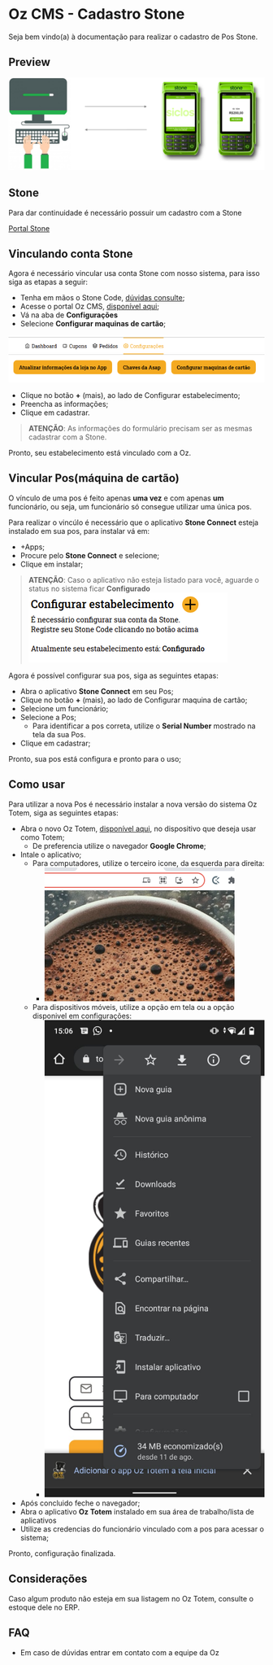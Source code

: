 # Oz CMS - Cadastro Stone

Seja bem vindo(a) à documentação para realizar o cadastro de Pos Stone.

## Preview

![Exemplo 000](./images/example-000.png)


## Stone

Para dar continuidade é necessário possuir um cadastro com a Stone

[Portal Stone](https://conta.stone.com.br/login)

## Vinculando conta Stone

Agora é necessário vincular usa conta Stone com nosso sistema, para isso siga as etapas a seguir:

- Tenha em mãos o Stone Code, [dúvidas consulte](https://ajuda.stone.com.br/onde-encontro-meu-stonecode);
- Acesse o portal Oz CMS, [disponível aqui](https://cms.ozcandy.com.br/);
- Vá na aba de **Configurações**
- Selecione **Configurar maquinas de cartão**;

![Exemplo 001](./images/example-001.png)

- Clique no botão **+** (mais), ao lado de Configurar estabelecimento;
- Preencha as informações;
- Clique em cadastrar.

> **ATENÇÃO**: As informações do formulário precisam ser as mesmas cadastrar com a Stone.

Pronto, seu estabelecimento está vinculado com a Oz.

## Vincular Pos(máquina de cartão)

O vínculo de uma pos é feito apenas **uma vez** e com apenas **um** funcionário, ou seja, um funcionário só consegue utilizar uma única pos.

Para realizar o vincúlo é necessário que o aplicativo **Stone Connect** esteja instalado em sua pos, para instalar vá em:

- +Apps;
- Procure pelo **Stone Connect** e selecione;
- Clique em instalar;

> **ATENÇÃO**: Caso o aplicativo não esteja listado para você, aguarde o status no sistema ficar **Configurado** ![Exemplo 002](./images/example-002.png)

Agora é possível configurar sua pos, siga as seguintes etapas:

- Abra o aplicativo **Stone Connect** em seu Pos;
- Clique no botão **+** (mais), ao lado de Configurar maquina de cartão;
- Selecione um funcionário;
- Selecione a Pos;
  - Para identificar a pos correta, utilize o **Serial Number** mostrado na tela da sua Pos.
- Clique em cadastrar;

Pronto, sua pos está configura e pronto para o uso;

## Como usar

Para utilizar a nova Pos é necessário instalar a nova versão do sistema Oz Totem, siga as seguintes etapas:

- Abra o novo Oz Totem, [disponível aqui](https://totem-web.vercel.app/), no dispositivo que deseja usar como Totem;
  - De preferencia utilize o navegador **Google Chrome**;
- Intale o aplicativo;
  - Para computadores, utilize o terceiro icone, da esquerda para direita: 
    - ![Exemplo 003](./images/example-003.png)
  - Para dispositivos móveis, utilize a opção em tela ou a opção disponivel em configurações:
    - ![Exemplo 003](./images/example-004.png)
- Após concluido feche o navegador;
- Abra o aplicativo **Oz Totem** instalado em sua área de trabalho/lista de aplicativos
- Utilize as credencias do funcionário vinculado com a pos para acessar o sistema;

Pronto, configuração finalizada.

## Considerações

Caso algum produto não esteja em sua listagem no Oz Totem, consulte o estoque dele no ERP.

## FAQ

- Em caso de dúvidas entrar em contato com a equipe da Oz
